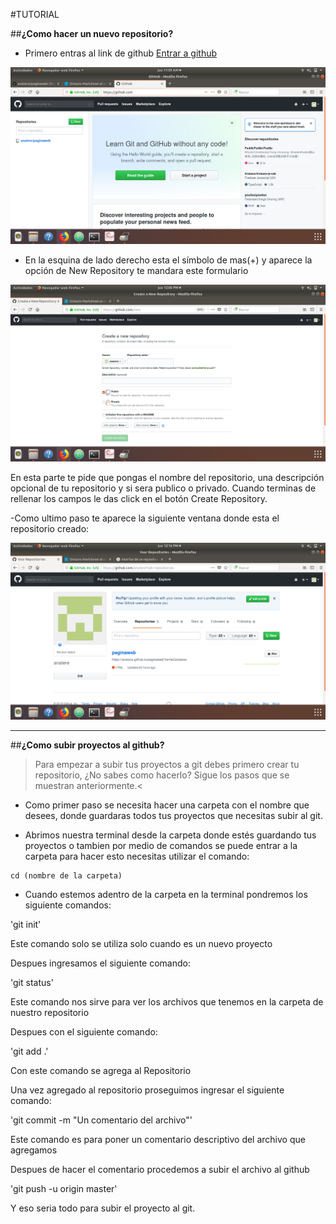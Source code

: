 #TUTORIAL

##**¿Como hacer un nuevo repositorio?**

- Primero entras al link de github [Entrar a github](https://github.com/)

![Interfaz](/img/interfaz.png)

- En la esquina de lado derecho esta el símbolo de mas(+) y aparece la opción de New Repository te mandara este formulario

![Repository](/img/createrepository.png)

En esta parte te pide que pongas el nombre del repositorio, una descripción opcional de tu repositorio y si sera publico o privado.
Cuando terminas de rellenar los campos le das click en el botón Create Repository.

-Como ultimo paso te aparece la siguiente ventana donde esta el repositorio creado:

![Repositorio creado](/img/repository.png)

***

##**¿Como subir proyectos al github?**

>Para empezar a subir tus proyectos a git debes primero crear tu repositorio, ¿No sabes como hacerlo? Sigue los pasos que se muestran anteriormente.<

- Como primer paso se necesita hacer una carpeta con el nombre que desees, donde guardaras todos tus proyectos que necesitas subir al git.

- Abrimos nuestra terminal desde la carpeta donde estés guardando tus proyectos o tambien por medio de comandos se puede entrar a la carpeta para hacer esto necesitas utilizar el comando:

~~~
cd (nombre de la carpeta)
~~~

- Cuando estemos adentro de la carpeta en la terminal pondremos los siguiente comandos:

'git init'

Este comando solo se utiliza solo cuando es un nuevo proyecto

 Despues ingresamos el siguiente comando:

 'git status'

 Este comando nos sirve para ver los archivos que tenemos en la carpeta de nuestro repositorio

 Despues con el siguiente comando:

 'git add .'

 Con este comando se agrega al Repositorio

 Una vez agregado al repositorio proseguimos ingresar el siguiente comando:

 'git commit -m "Un comentario del archivo"'

 Este comando es para poner un comentario descriptivo del archivo que agregamos

 Despues de hacer el comentario procedemos a subir el archivo al github

 'git push -u origin master'

 Y eso seria todo para subir el proyecto al git.
